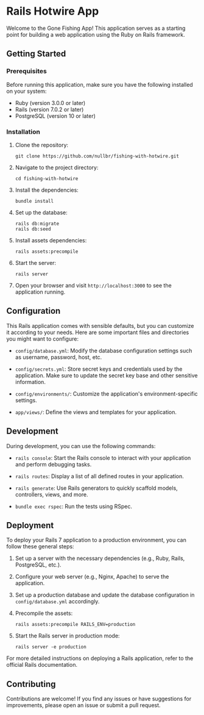 # Rails Hotwire App

Welcome to the Gone Fishing App! This application serves as a starting point for building a web application using the Ruby on Rails framework.

## Getting Started

### Prerequisites

Before running this application, make sure you have the following installed on your system:

- Ruby (version 3.0.0 or later)
- Rails (version 7.0.2 or later)
- PostgreSQL (version 10 or later)

### Installation

1. Clone the repository:

   ```shell
   git clone https://github.com/nullbr/fishing-with-hotwire.git
   ```

2. Navigate to the project directory:

   ```shell
   cd fishing-with-hotwire
   ```

3. Install the dependencies:

   ```shell
   bundle install
   ```

4. Set up the database:

   ```shell
   rails db:migrate
   rails db:seed
   ```

5. Install assets dependencies:

   ```shell
   rails assets:precompile
   ```

6. Start the server:

   ```shell
   rails server
   ```

7. Open your browser and visit `http://localhost:3000` to see the application running.

## Configuration

This Rails application comes with sensible defaults, but you can customize it according to your needs. Here are some important files and directories you might want to configure:

- `config/database.yml`: Modify the database configuration settings such as username, password, host, etc.

- `config/secrets.yml`: Store secret keys and credentials used by the application. Make sure to update the secret key base and other sensitive information.

- `config/environments/`: Customize the application's environment-specific settings.

- `app/views/`: Define the views and templates for your application.

## Development

During development, you can use the following commands:

- `rails console`: Start the Rails console to interact with your application and perform debugging tasks.

- `rails routes`: Display a list of all defined routes in your application.

- `rails generate`: Use Rails generators to quickly scaffold models, controllers, views, and more.

- `bundle exec rspec`: Run the tests using RSpec.

## Deployment

To deploy your Rails 7 application to a production environment, you can follow these general steps:

1. Set up a server with the necessary dependencies (e.g., Ruby, Rails, PostgreSQL, etc.).

2. Configure your web server (e.g., Nginx, Apache) to serve the application.

3. Set up a production database and update the database configuration in `config/database.yml` accordingly.

4. Precompile the assets:

   ```shell
   rails assets:precompile RAILS_ENV=production
   ```

5. Start the Rails server in production mode:

   ```shell
   rails server -e production
   ```

For more detailed instructions on deploying a Rails application, refer to the official Rails documentation.

## Contributing

Contributions are welcome! If you find any issues or have suggestions for improvements, please open an issue or submit a pull request.
